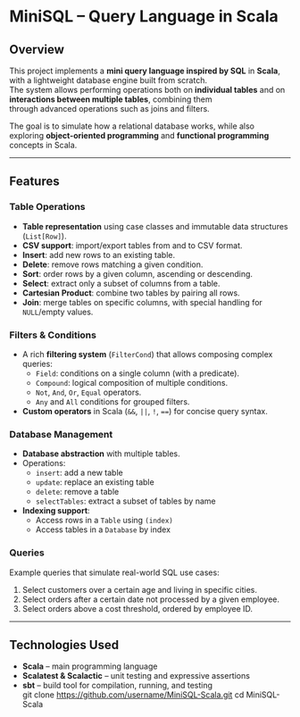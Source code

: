 # MiniSQL – Query Language in Scala

## Overview  
This project implements a **mini query language inspired by SQL** in **Scala**, with a lightweight database engine built from scratch.  
The system allows performing operations both on **individual tables** and on **interactions between multiple tables**, combining them  
through advanced operations such as joins and filters.  

The goal is to simulate how a relational database works, while also exploring **object-oriented programming** and **functional programming** concepts in Scala.  

---

## Features  

### Table Operations  
- **Table representation** using case classes and immutable data structures (`List[Row]`).  
- **CSV support**: import/export tables from and to CSV format.  
- **Insert**: add new rows to an existing table.  
- **Delete**: remove rows matching a given condition.  
- **Sort**: order rows by a given column, ascending or descending.  
- **Select**: extract only a subset of columns from a table.  
- **Cartesian Product**: combine two tables by pairing all rows.  
- **Join**: merge tables on specific columns, with special handling for `NULL`/empty values.  

### Filters & Conditions  
- A rich **filtering system** (`FilterCond`) that allows composing complex queries:  
  - `Field`: conditions on a single column (with a predicate).  
  - `Compound`: logical composition of multiple conditions.  
  - `Not`, `And`, `Or`, `Equal` operators.  
  - `Any` and `All` conditions for grouped filters.  
- **Custom operators** in Scala (`&&`, `||`, `!`, `==`) for concise query syntax.  

### Database Management  
- **Database abstraction** with multiple tables.  
- Operations:  
  - `insert`: add a new table  
  - `update`: replace an existing table  
  - `delete`: remove a table  
  - `selectTables`: extract a subset of tables by name  
- **Indexing support**:  
  - Access rows in a `Table` using `(index)`  
  - Access tables in a `Database` by index  

### Queries  
Example queries that simulate real-world SQL use cases:  
1. Select customers over a certain age and living in specific cities.  
2. Select orders after a certain date not processed by a given employee.  
3. Select orders above a cost threshold, ordered by employee ID.  

---

## Technologies Used  

- **Scala** – main programming language  
- **Scalatest & Scalactic** – unit testing and expressive assertions  
- **sbt** – build tool for compilation, running, and testing  
   git clone https://github.com/username/MiniSQL-Scala.git
   cd MiniSQL-Scala

